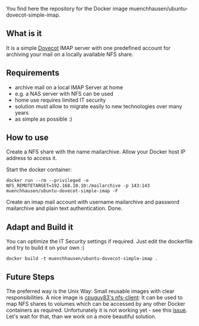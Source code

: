 You find here the repository for the Docker image muenchhausen/ubuntu-dovecot-simple-imap.

## What is it
It is a simple [Dovecot](http://www.dovecot.org) IMAP server with one predefined account for archiving your mail on a locally available NFS share. 


## Requirements
* archive mail on a local IMAP Server at home
* e.g. a NAS server with NFS can be used
* home use requires limited IT security
* solution must allow to migrate easily to new technologies over many years
* as simple as possible :)

## How to use
Create a NFS share with the name mailarchive. Allow your Docker host IP address to access it. 

Start the docker container:  

    docker run --rm --privileged -e NFS_REMOTETARGET=192.168.10.10:/mailarchive -p 143:143 muenchhausen/ubuntu-dovecot-simple-imap -F

Create an imap mail account with username mailarchive and password mailarchive and plain text authentication. Done.

## Adapt and Build it
You can optimize the IT Security settings if required. Just edit the dockerfile and try to build it on your own :)

    docker build -t muenchhausen/ubuntu-dovecot-simple-imap .

## Future Steps
The preferred way is the Unix Way: Small reusable images with clear responsibilities. A nice image is [cpuguy83's nfs-client](https://registry.hub.docker.com/u/cpuguy83/nfs-client/): It can be used to map NFS shares to volumes which can be accessed by any other Docker containers as required. Unfortunately it is not working yet - see this [issue](https://github.com/docker/docker/issues/4213). Let's wait for that, than we work on a more beautiful solution. 

